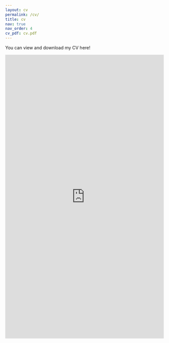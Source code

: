 ```yaml
---
layout: cv
permalink: /cv/
title: cv
nav: true
nav_order: 4
cv_pdf: cv.pdf
---
```


You can view and download my CV here!

<iframe width='100%' height='900px' frameborder='0' scrolling='yes' class='embed-responsive-item' src='https://merchantrayyan.github.io/assets/pdf/cv.pdf' allowfullscreen></iframe>
